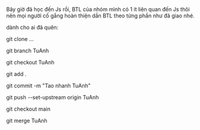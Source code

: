 Bây giờ đã học đến Js rồi, BTL của nhóm mình có 1 ít liên quan đến Js thôi nên mọi người cố gắng hoàn thiện dần BTL theo từng phần như đã giao nhé.

dành cho ai đã quên:

git clone ...

git branch TuAnh

git checkout TuAnh

git add .

git commit -m "Tao nhanh TuAnh"

git push --set-upstream origin TuAnh

git checkout main

git merge TuAnh
